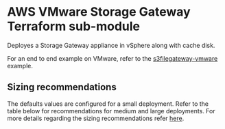 # AWS VMware Storage Gateway Terraform sub-module

Deployes a Storage Gateway appliance in vSphere along with cache disk. 

For an end to end example on VMware, refer to the [s3filegateway-vmware](../../examples/s3filegateway-vmware/) example.

## Sizing recommendations 

The defaults values are configured for a small deployment. Refer to the table below for recommendations for medium and large deployments. For more details regarding the sizing recommendations refer [here](https://docs.aws.amazon.com/storagegateway/latest/vgw/Requirements.html).
